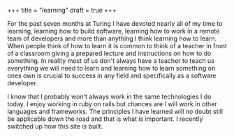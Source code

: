+++
title = "learning"
draft = true
+++

For the past seven months at Turing I have devoted nearly all of my time to learning, learning how to build software, learning how to work in a remote team of developers and more than anything I think learning how to learn. When people think of how to learn it is common to think of a teacher in front of a classroom giving a prepared lecture and instructions on how to do something. In reality most of us don't always have a teacher to teach us everything we will need to learn and learning how to learn something on ones own is crucial to success in any field and specifically as a software developer.

I know that I probably won't always work in the same technologies I do today. I enjoy working in ruby on rails but chances are I will work in other languages and frameworks. The principles I have learned will no doubt still be applicable down the road and that is what is important. I recently switched up how this site is built.

